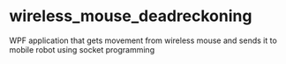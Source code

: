 # wireless_mouse_deadreckoning
WPF application that gets movement from wireless mouse and sends it to mobile robot using socket programming
